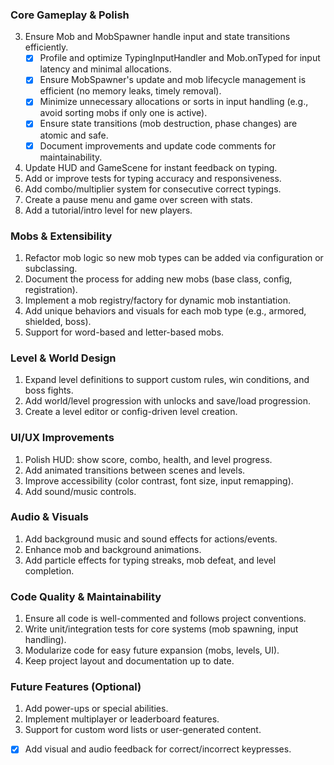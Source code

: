 ### Core Gameplay & Polish
3. Ensure Mob and MobSpawner handle input and state transitions efficiently. <!-- COMPLETED: See breakdown below. -->
   - [x] Profile and optimize TypingInputHandler and Mob.onTyped for input latency and minimal allocations.
   - [x] Ensure MobSpawner's update and mob lifecycle management is efficient (no memory leaks, timely removal).
   - [x] Minimize unnecessary allocations or sorts in input handling (e.g., avoid sorting mobs if only one is active).
   - [x] Ensure state transitions (mob destruction, phase changes) are atomic and safe.
   - [x] Document improvements and update code comments for maintainability.
4. Update HUD and GameScene for instant feedback on typing.
5. Add or improve tests for typing accuracy and responsiveness.
6. Add combo/multiplier system for consecutive correct typings.
7. Create a pause menu and game over screen with stats.
8. Add a tutorial/intro level for new players.

### Mobs & Extensibility
1. Refactor mob logic so new mob types can be added via configuration or subclassing. <!-- COMPLETED: MobSpawner now supports both letter and word mobs, configurable by percentage. -->
2. Document the process for adding new mobs (base class, config, registration).
3. Implement a mob registry/factory for dynamic mob instantiation.
4. Add unique behaviors and visuals for each mob type (e.g., armored, shielded, boss).
5. Support for word-based and letter-based mobs. <!-- COMPLETED: Word-based mobs and percentage-based spawning implemented. -->

### Level & World Design
1. Expand level definitions to support custom rules, win conditions, and boss fights.
2. Add world/level progression with unlocks and save/load progression.
3. Create a level editor or config-driven level creation.

### UI/UX Improvements
1. Polish HUD: show score, combo, health, and level progress.
2. Add animated transitions between scenes and levels.
3. Improve accessibility (color contrast, font size, input remapping).
4. Add sound/music controls.

### Audio & Visuals
1. Add background music and sound effects for actions/events.
2. Enhance mob and background animations.
3. Add particle effects for typing streaks, mob defeat, and level completion.

### Code Quality & Maintainability
1. Ensure all code is well-commented and follows project conventions.
2. Write unit/integration tests for core systems (mob spawning, input handling).
3. Modularize code for easy future expansion (mobs, levels, UI).
4. Keep project layout and documentation up to date.

### Future Features (Optional)
1. Add power-ups or special abilities.
2. Implement multiplayer or leaderboard features.
3. Support for custom word lists or user-generated content.

- [x] Add visual and audio feedback for correct/incorrect keypresses.
